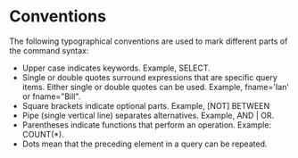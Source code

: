 <a id="conventions"></a>
# Conventions

The following typographical conventions are used to mark different parts of the command syntax:

* Upper case indicates keywords. Example, SELECT.
* Single or double quotes surround expressions that are specific query items. Either single or double quotes can be used. Example, fname='Ian' or fname="Bill".
* Square brackets indicate optional parts. Example, [NOT] BETWEEN
* Pipe (single vertical line)  separates alternatives. Example, AND | OR.
* Parentheses indicate functions that perform an operation. Example: COUNT(*).
* Dots mean that the preceding element in a query can be repeated.